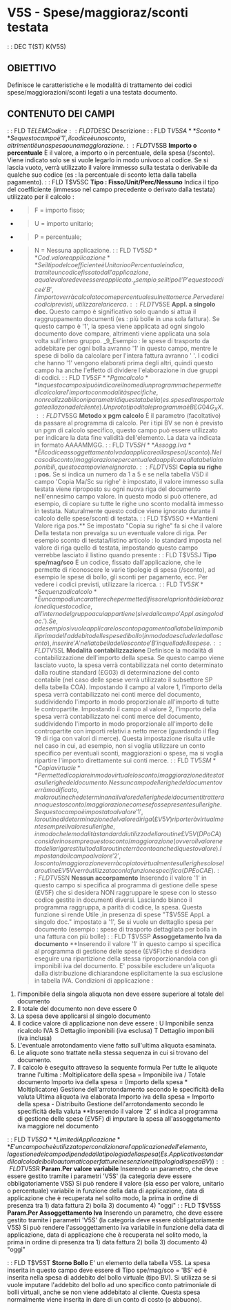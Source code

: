 # V5S - Spese/maggioraz/sconti testata
 :  : DEC T(ST) K(V5S)
## OBIETTIVO
Definisce le caratteristiche e le modalità di trattamento dei codici spese/maggiorazioni/sconti legati a una testata documento.
## CONTENUTO DEI CAMPI
 :  : FLD T$ELEM Codice
 :  : FLD T$DESC Descrizione
 :  : FLD T$V5SA **Sconto**
Se questo campo è '1', il codice è uno sconto, altrimenti è una spesa o una maggiorazione.
 :  : FLD T$V5SB **Importo o percentuale**
È il valore, a importo o in percentuale, della spesa (/sconto).
Viene indicato solo se si vuole legarlo in modo univoco al codice.
Se si lascia vuoto, verrà utilizzato il valore immesso sulla testata o derivabile da qualche suo codice (es :  la percentuale di sconto letta dalla tabella pagamento).
 :  : FLD T$V5SC **Tipo : Fisso/Unit/Perc/Nessuno**
Indica il tipo del coefficiente (immesso nel campo precedente o derivato dalla testata) utilizzato per il calcolo : 
 - >F = importo fisso;
- >U = importo unitario;
- >P = percentuale;
- >N = Nessuna applicazione.
 :  : FLD T$V5SD **Cod.valore applicazione**
Se il tipo del coefficiente è Unitario o Percentuale indica, tramite un codice fissato dall'applicazione, a quale valore deve essere applicato.
__Esempio__ :  se il tipo è 'P' e questo codice è 'B', l'importo verrà calcolato come percentuale sul netto merce.
Per vedere i codici previsti, utilizzare la ricerca.
 :  : FLD T$V5SE **Appl. a singolo doc.**
Questo campo è significativo solo quando si attua il raggruppamento documenti (es :  più bolle in una sola fattura).
Se questo campo è '1', la spesa viene applicata ad ogni singolo documento dove compare, altrimenti viene applicata una sola volta sull'intero gruppo.
_9_Esempio :  le spese di trasporto da addebitare per ogni bolla avranno '1' in questo campo, mentre le spese di bollo da calcolare per l'intera fattura avranno ' '.
I codici che hanno '1' vengono elaborati prima degli altri, quindi questo campo ha anche l'effetto di dividere l'elaborazione in due gruppi di codici.
 :  : FLD T$V5SF **Pgm calcolo**
In questo campo si può indicare il nome di un programma che permette di calcolare l'importo con modalità specifiche, non realizzabili con i parametri di questa tabella (es. spese di trasporto legate alla zona del cliente).
Un prototipo di tale programma è B£G04G_XX.
 :  : FLD T$V5SG **Metodo x pgm calcolo**
È il parametro (facoltativo) da passare al programma di calcolo.
Per i tipi BV se non è previsto un pgm di calcolo specifico, questo campo può essere utilizzato per indicare la data fine validità dell'elemento. La data va indicata in formato AAAAMMGG.
 :  : FLD T$V5SH **Assogg. Iva**
È il codice assoggettamento Iva da applicare alla spesa (/sconto).
Nel caso di sconto/maggiorazione percentuale da applicare alla tabella imponibili, questo campo viene ignorato.
 :  : FLD T$V5SI **Copia su righe :  pos.**
Se si indica un numero da 1 a 5 e se nella tabella V5D il campo 'Copia Ma/Sc su righe' è impostato, il valore immesso sulla testata viene riproposto su ogni nuova riga del documento nell'ennesimo campo valore. In questo modo si può ottenere, ad esempio, di copiare su tutte le righe uno sconto modalità
immesso in testata.
Naturalmente questo codice viene ignorato durante il calcolo delle spese/sconti di testata.
 :  : FLD T$V5SO **Mantieni Valore riga pos.**
Se impostato "Copia su righe" fa si che il valore Della testata non prevalga su un eventuale valore  di riga. Per esempio sconto di testata/listino articolo :  lo standard imposta nel valore di riga quello di testata, impostando questo campo verrebbe lasciato il listino quando presente
 :  : FLD T$V5SJ **Tipo spe/mag/sco**
È un codice, fissato dall'applicazione, che le permette di riconoscere le varie tipologie di spesa (/sconto), ad esempio le spese di bollo, gli sconti per pagamento, ecc.
Per vedere i codici previsti, utilizzare la ricerca.
 :  : FLD T$V5SK **Sequenza di calcolo**
È un campo di un carattere che permette di fissare la priorità di elaborazione di questo codice, all'interno del gruppo a cui appartiene (si veda il campo 'Appl. a singolo doc.').
Se, ad esempio si vuole applicare lo sconto pagamento alla tabella imponibili prima dell'addebito delle spese di bollo (in modo da escluderle dallo sconto), inserire 'A' nella tabella dello sconto e 'B' in quella delle spese.
 :  : FLD T$V5SL **Modalità contabilizzazione**
Definisce la modalità di contabilizzazione dell'importo della spesa.
Se questo campo viene lasciato vuoto, la spesa verrà contabilizzata nel conto determinato dalla routine standard (£G03) di determinazione del conto contabile (nel caso delle spese verrà utilizzato il subsettore SP della tabella COA).
Impostando il campo al valore 1, l'importo della spesa verrà contabilizzato nei conti merce del documento, suddividendo l'importo in modo proporzionale all'importo di tutte le contropartite.
Impostando il campo al valore 2, l'importo della spesa verrà contabilizzato nei conti merce del documento, suddividendo l'importo in modo proporzionale all'importo delle contropartite con importi relativi a netto merce (guardando il flag 19 di riga con valori di merce).
Questa impostazione risulta utile nel caso in cui, ad esempio, non si voglia utilizzare un conto specifico per eventuali sconti, maggiorazioni o spese, ma si voglia ripartire l'importo direttamente sui conti merce.
 :  : FLD T$V5SM **Copia virtuale**
Permette di copiare in modo virtuale lo sconto/maggiorazione di testata sulle righe del documento.
Nessun campo delle righe del documento verrà modificato, ma la routine che determinana il valore delle righe dei documenti tratteranno questo sconto/maggiorazione come se fosse presente sulle righe.
Se questo campo è impostato al valore '1', la routine di determinazione del valore di riga (£V5V) riporterà virtualmente sempre il valore sulle righe, in modo che le modalità standard di utilizzo della routine £V5V (DP o CA) considerino sempre questo sconto/maggiorazione (ovvero il valore netto della riga restituito dalla routine terrà conto anche di questo valore).
Impostando il campo al valore '2', lo sconto/maggiorazione verrà copiato virtualmente sulle righe solo se la routine £V5V verrà utilizzata con la funzione specifica (DPE o CAE).
 :  : FLD T$V5SN   **Nessun accorpamento**
Inserendo il valore '1' in questo campo si specifica al programma di gestione delle spese (£V5F) che si desidera
NON raggruppare le spese con lo stesso codice gestite in documenti diversi. Lasciando bianco il programma raggruppa,
a parità di codice, la spesa. Questa funzione si rende Utile ,in presenza di spese "T$V5SE  Appl. a singolo doc."
impostato a '1', Se si vuole un dettaglio spesa per documento (esempio : spese di trasporto dettagliata per bolla in una
fattura con più bolle)
 :  : FLD T$V5SP   **Assoggetamento Iva da documento**
**Inserendo il valore '1' in questo campo si specifica al programma di gestione delle spese (£V5F)che si desidera eseguire una ripartizione della stessa riproporzionandola con gli imponibili iva del documento.
E' possibile escludere un'aliquota dalla distribuzione dichiarandone esplicitamente la sua esclusione in tabella IVA.
Condizioni di applicazione : 
1) l'imponibile della singola aliquota non deve essere superiore al totale del documento
2) Il totale del documento non deve essere 0
3) La spesa deve applicarsi al singolo documento
4) Il codice valore di applicazione non deve essere : 
   U Imponibile senza ricalcolo IVA
   S Dettaglio imponibili (iva esclusa)
   T Dettaglio imponibili (iva inclusa)
5) L'eventuale arrotondamento viene fatto sull'ultima aliquota esaminata.
6) Le aliquote sono trattate nella stessa sequenza in cui si trovano del documento.
7) Il calcolo è eseguito attraveso la sequente formula
   Per tutte le aliquote tranne l'ultima : 
     Moltiplicatore della spesa = Imponibile iva / Totale documento
     Importo iva della spesa = (Importo della spesa \* Moltiplicatore)
                               Gestione dell'arrotondamento secondo le specificità della valuta
   Ultima aliquota iva elaborata
     Importo iva della spesa = Importo della spesa - Distribuito
                               Gestione dell'arrotondamento secondo le specificità della valuta
**Inserendo il valore '2' si indica al programma di gestione delle spese (£V5F) di imputare la
spesa all'assoggetamento iva maggiore nel documento

 :  : FLD T$V5SQ   **Limite di Applicazione**
E' un campo che è utilizzato per condizionare l'applicazione dell'elemento, la gestione del campo
dipende dalla tipologia della spesa (Es. Applicativo standard Il calcolo del bollo automatico per
fatture in esenzione (tipologia di spesa BV))
 :  : FLD T$V5SR   **Param.Per valore variabile**
Inserendo un parametro, che deve essere gestito tramite i parametri 'V5S' (la categoria deve essere
obbligatoriamente V5S) Si può rendere il valore (sia esso per valore, unitario o percentuale)
variabile in funzione della data di applicazione, data di applicazione che è recuperata nel solito
modo, la prima in ordine di presenza tra 1) data fattura 2) bolla 3) documento 4) "oggi"
 :  : FLD T$V5SS   **Param.Per Assoggettamento Iva**
Inserendo un parametro, che deve essere gestito tramite i parametri 'V5S' (la categoria deve essere
obbligatoriamente V5S) Si può rendere l'assoggettamento iva variabile in funzione della data di
applicazione, data di applicazione che è recuperata nel solito modo, la prima in ordine di presenza
tra 1) data fattura 2) bolla 3) documento 4) "oggi"

 :  : FLD T$V5ST   **Storno Bollo**
E' un elemento della tabella V5S.
La spesa inserita in questo campo deve essere di Tipo spe/mag/sco = 'BS' ed è inserita nella spesa
di addebito del bollo virtuale (tipo BV).
Si utilizza se si vuole imputare l'addebito del bollo ad uno specifico conto patrimoniale di bolli
virtuali, anche se non viene addebitato al cliente.
Questa spesa normalmente viene inserita in dare di un conto di costo (o abbuono).
